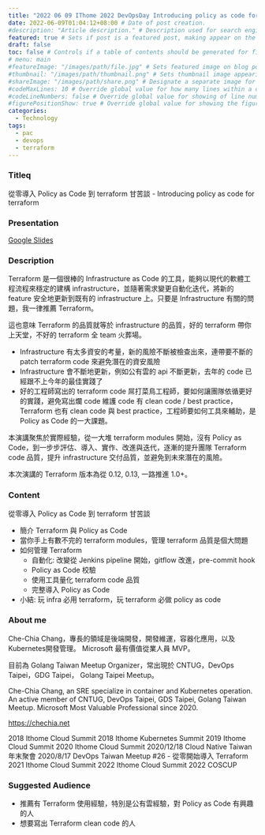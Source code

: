 ```yaml
---
title: "2022 06 09 IThome 2022 DevOpsDay Introducing policy as code for terraform" # Title of the blog post.
date: 2022-06-09T01:04:12+08:00 # Date of post creation.
#description: "Article description." # Description used for search engine.
featured: true # Sets if post is a featured post, making appear on the home page side bar.
draft: false
toc: false # Controls if a table of contents should be generated for first-level links automatically.
# menu: main
#featureImage: "/images/path/file.jpg" # Sets featured image on blog post.
#thumbnail: "/images/path/thumbnail.png" # Sets thumbnail image appearing inside card on homepage.
#shareImage: "/images/path/share.png" # Designate a separate image for social media sharing.
#codeMaxLines: 10 # Override global value for how many lines within a code block before auto-collapsing.
#codeLineNumbers: false # Override global value for showing of line numbers within code block.
#figurePositionShow: true # Override global value for showing the figure label.
categories:
  - Technology
tags:
  - pac
  - devops
  - terraform
---
```


### Titleq

從零導入 Policy as Code 到 terraform 甘苦談 - Introducing policy as code for terraform

### Presentation

[Google Slides](https://docs.google.com/presentation/d/1yawazO1B_sP5Yiav-XLGJXW3ZS2JTV0wGuJwhrUKQ3A/edit?usp=sharing)

### Description

Terraform 是一個很棒的 Infrastructure as Code 的工具，能夠以現代的軟體工程流程來穩定的建構 infrastructure，並隨著需求變更自動化迭代，將新的 feature 安全地更新到既有的 infrastructure 上。只要是 Infrastructure 有關的問題，我一律推薦 Terraform。

這也意味 Terraform 的品質就等於 infrastructure 的品質，好的 terraform 帶你上天堂，不好的 terraform 全 team 火葬場。
- Infrastructure 有太多資安的考量，新的風險不斷被檢查出來，連帶要不斷的 patch terraform code 來避免潛在的資安風險
- Infrastructure 會不斷地更新，例如公有雲的 api 不斷更新，去年的 code 已經跟不上今年的最佳實踐了
- 好的工程師寫出的 terraform code 屌打菜鳥工程師，要如何讓團隊依循更好的實踐，避免寫出爛 code
維護 code 有 clean code / best practice，Terraform 也有 clean code 與 best practice，工程師要如何工具來輔助，是 Policy as Code 的一大課題。

本演講聚焦於實際經驗，從一大堆 terraform modules 開始，沒有 Policy as Code，到一步步評估、導入、實作、改進與迭代，逐漸的提升團隊 Terraform code 品質，提升 infrastructure 交付品質，並避免到未來潛在的風險。

本次演講的 Terraform 版本為從 0.12, 0.13, 一路推進 1.0+。

### Content

從零導入 Policy as Code 到 terraform 甘苦談

- 簡介 Terraform 與 Policy as Code
- 當你手上有數不完的 terraform modules，管理 terraform 品質是個大問題
- 如何管理 Terraform
  - 自動化: 改變從 Jenkins pipeline 開始，gitflow 改進，pre-commit hook
  - Policy as Code 校驗
  - 使用工具量化 terraform code 品質
  - 完整導入 Policy as Code
- 小結: 玩 infra 必用 terraform，玩 terraform 必做 policy as code

### About me

Che-Chia Chang，專長的領域是後端開發，開發維運，容器化應用，以及Kubernetes開發管理。
Microsoft 最有價值從業人員 MVP。

目前為 Golang Taiwan Meetup Organizer，常出現於 CNTUG，DevOps Taipei，GDG Taipei， Golang Taipei Meetup。

Che-Chia Chang, an SRE specialize in container and Kubernetes operation. An active member of CNTUG, DevOps Taipei, GDS Taipei, Golang Taiwan Meetup.
Microsoft Most Valuable Professional since 2020.

https://chechia.net

2018 Ithome Cloud Summit
2018 Ithome Kubernetes Summit
2019 Ithome Cloud Summit
2020 Ithome Cloud Summit
2020/12/18	Cloud Native Taiwan 年末聚會
2020/8/17	DevOps Taiwan Meetup #26 - 從零開始導入 Terraform
2021 Ithome Cloud Summit
2022 Ithome Cloud Summit
2022 COSCUP

### Suggested Audience

- 推薦有 Terraform 使用經驗，特別是公有雲經驗，對 Policy as Code 有興趣的人
- 想要寫出 Terraform clean code 的人
